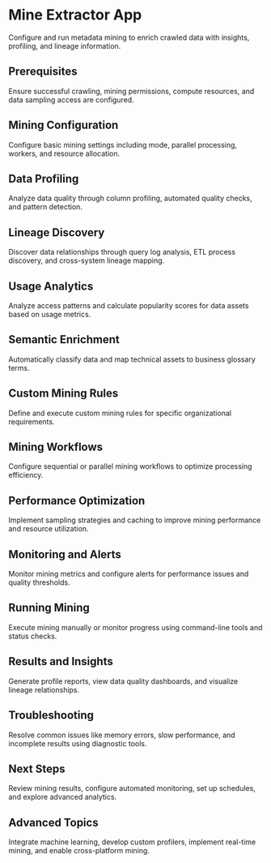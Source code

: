 # Mine Extractor App

Configure and run metadata mining to enrich crawled data with insights, profiling, and lineage information.

## Prerequisites

Ensure successful crawling, mining permissions, compute resources, and data sampling access are configured.

## Mining Configuration

Configure basic mining settings including mode, parallel processing, workers, and resource allocation.

## Data Profiling

Analyze data quality through column profiling, automated quality checks, and pattern detection.

## Lineage Discovery

Discover data relationships through query log analysis, ETL process discovery, and cross-system lineage mapping.

## Usage Analytics

Analyze access patterns and calculate popularity scores for data assets based on usage metrics.

## Semantic Enrichment

Automatically classify data and map technical assets to business glossary terms.

## Custom Mining Rules

Define and execute custom mining rules for specific organizational requirements.

## Mining Workflows

Configure sequential or parallel mining workflows to optimize processing efficiency.

## Performance Optimization

Implement sampling strategies and caching to improve mining performance and resource utilization.

## Monitoring and Alerts

Monitor mining metrics and configure alerts for performance issues and quality thresholds.

## Running Mining

Execute mining manually or monitor progress using command-line tools and status checks.

## Results and Insights

Generate profile reports, view data quality dashboards, and visualize lineage relationships.

## Troubleshooting

Resolve common issues like memory errors, slow performance, and incomplete results using diagnostic tools.

## Next Steps

Review mining results, configure automated monitoring, set up schedules, and explore advanced analytics.

## Advanced Topics

Integrate machine learning, develop custom profilers, implement real-time mining, and enable cross-platform mining.
